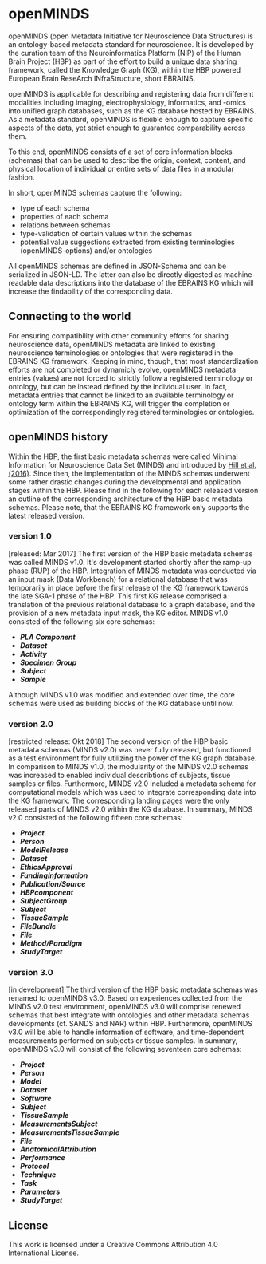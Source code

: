 # openMINDS
openMINDS (open Metadata Initiative for Neuroscience Data Structures) is an ontology-based metadata standard for neuroscience. It is developed by the curation team of the Neuroinformatics Platform (NIP) of the Human Brain Project (HBP) as part of the effort to build a unique data sharing framework, called the Knowledge Graph (KG), within the HBP powered European Brain ReseArch INfraStructure, short EBRAINS. 

openMINDS is applicable for describing and registering data from different modalities including imaging, electrophysiology, informatics, and -omics into unified graph databases, such as the KG database hosted by EBRAINS. As a metadata standard, openMINDS is flexible enough to capture specific aspects of the data, yet strict enough to guarantee comparability across them. 

To this end, openMINDS consists of a set of core information blocks (schemas) that can be used to describe the origin, context, content, and physical location of individual or entire sets of data files in a modular fashion.

In short, openMINDS schemas capture the following:
  + type of each schema
  + properties of each schema
  + relations between schemas
  + type-validation of certain values within the schemas
  + potential value suggestions extracted from existing terminologies (openMINDS-options) and/or ontologies
  
All openMINDS schemas are defined in JSON-Schema and can be serialized in JSON-LD. The latter can also be directly digested as machine-readable data descriptions into the database of the EBRAINS KG which will increase the findability of the corresponding data.

## Connecting to the world
For ensuring compatibility with other community efforts for sharing neuroscience data, openMINDS metadata are linked to existing neuroscience terminologies or ontologies that were registered in the EBRAINS KG framework. Keeping in mind, though, that most standardization efforts are not completed or dynamicly evolve, openMINDS metadata entries (values) are not forced to strictly follow a registered terminology or ontology, but can be instead defined by the individual user. In fact, metadata entries that cannot be linked to an available terminology or ontology term within the EBRAINS KG, will trigger the completion or optimization of the correspondingly registered terminologies or ontologies.

## openMINDS history
Within the HBP, the first basic metadata schemas were called Minimal Information for Neuroscience Data Set (MINDS) and introduced by [Hill et al. (2016)](https://doi.org/10.1038/nrn.2016.134). Since then, the implementation of the MINDS schemas underwent some rather drastic changes during the developmental and application stages within the HBP. Please find in the following for each released version an outline of the corresponding architecture of the HBP basic metadata schemas. Please note, that the EBRAINS KG framework only supports the latest released version.

### version 1.0
[released: Mar 2017] The first version of the HBP basic metadata schemas was called MINDS v1.0. It's development started shortly after the ramp-up phase (RUP) of the HBP. Integration of MINDS metadata was conducted via an input mask (Data Workbench) for a relational database that was temporarily in place before the first release of the KG framework towards the late SGA-1 phase of the HBP. This first KG release comprised a translation of the previous relational database to a graph database, and the provision of a new metadata input mask, the KG editor. MINDS v1.0 consisted of the following six core schemas: 
  + ***PLA Component*** 
  + ***Dataset***
  + ***Activity***
  + ***Specimen Group***
  + ***Subject***
  + ***Sample***

Although MINDS v1.0 was modified and extended over time, the core schemas were used as building blocks of the KG database until now.

### version 2.0 
[restricted release: Okt 2018] The second version of the HBP basic metadata schemas (MINDS v2.0) was never fully released, but functioned as a test environment for fully utilizing the power of the KG graph database. In comparison to MINDS v1.0, the modularity of the MINDS v2.0 schemas was increased to enabled individual describtions of subjects, tissue samples or files. Furthermore, MINDS v2.0 included a metadata schema for computational models which was used to integrate corresponding data into the KG framework. The corresponding landing pages were the only released parts of MINDS v2.0 within the KG database. In summary, MINDS v2.0 consisted of the following fifteen core schemas:
  + ***Project*** 
  + ***Person*** 
  + ***ModelRelease*** 
  + ***Dataset*** 
  + ***EthicsApproval*** 
  + ***FundingInformation*** 
  + ***Publication/Source*** 
  + ***HBPcomponent*** 
  + ***SubjectGroup*** 
  + ***Subject*** 
  + ***TissueSample*** 
  + ***FileBundle*** 
  + ***File*** 
  + ***Method/Paradigm*** 
  + ***StudyTarget*** 

### version 3.0
[in development] The third version of the HBP basic metadata schemas was renamed to openMINDS v3.0. Based on experiences collected from the MINDS v2.0 test environment, openMINDS v3.0 will comprise renewed schemas that best integrate with ontologies and other metadata schemas developments (cf. SANDS and NAR) within HBP. Furthermore, openMINDS v3.0 will be able to handle information of software, and time-dependent measurements performed on subjects or tissue samples. In summary, openMINDS v3.0 will consist of the following seventeen core schemas:
  + ***Project*** 
  + ***Person***
  + ***Model*** 
  + ***Dataset*** 
  + ***Software***
  + ***Subject***
  + ***TissueSample***
  + ***MeasurementsSubject***
  + ***MeasurementsTissueSample***
  + ***File***
  + ***AnatomicalAttribution***
  + ***Performance***
  + ***Protocol***
  + ***Technique*** 
  + ***Task***
  + ***Parameters***
  + ***StudyTarget***

## License
This work is licensed under a Creative Commons Attribution 4.0 International License. 
